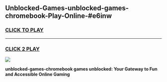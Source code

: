 
## Unblocked-Games-unblocked-games-chromebook-Play-Online-#e6inw
<h3>
<a href="https://premium.freeplayer.one?title=unblocked-games-chromebook&ref=27F">CLICK TO PLAY</a></h3>
<hr>

<h3>
<a href="https://premium.freeplayer.one?title=unblocked-games-chromebook&ref=27F">CLICK 2 PLAY</a>
  
</h3>

<a href="https://premium.freeplayer.one?title=unblocked-games-chromebook&ref=27F"><img src="https://clearcache.store/games.png"></a>


**unblocked-games-chromebook games unblocked: Your Gateway to Fun and Accessible Online Gaming**
